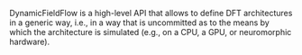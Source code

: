 DynamicFieldFlow is a high-level API that allows to define DFT architectures in a generic way, i.e., in a way that is
uncommitted as to the means by which the architecture is simulated (e.g., on a CPU, a GPU, or neuromorphic hardware).